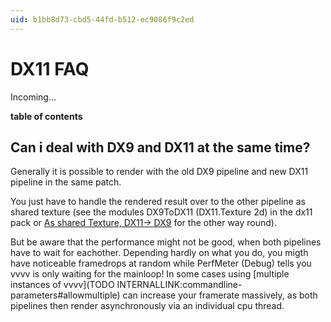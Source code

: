 ```yaml
---
uid: b1bb8d73-cbd5-44fd-b512-ec9086f9c2ed
---
```


# DX11 FAQ
Incoming...  

**table of contents**  


## Can i deal with DX9 and DX11 at the same time?
Generally it is possible to render with the old DX9 pipeline and new DX11 pipeline in the same patch.   

You just have to handle the rendered result over to the other pipeline as shared texture (see the modules <span class="node">DX9ToDX11 (DX11.Texture 2d)</span> in the dx11 pack or <a href="https://discourse.vvvv.org/t/As shared Texture, DX11-> DX9" class="extURL forum" target="_blank">As shared Texture, DX11-> DX9</a> for the other way round).   

But be aware that the performance might not be good, when both pipelines have to wait for eachother. Depending hardly on what you do, you migth have noticeable framedrops at random while <span class="node">PerfMeter (Debug)</span> tells you vvvv is only waiting for the mainloop! In some cases using [multiple instances of vvvv](TODO INTERNALLINK:commandline-parameters#allowmultiple) can increase your framerate massively, as both pipelines then render asynchronously via an individual cpu thread.